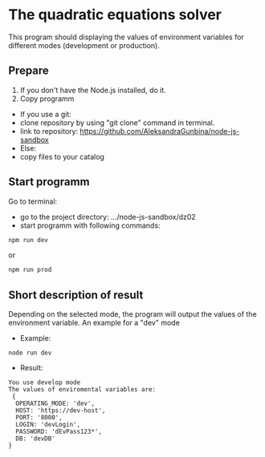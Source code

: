 # The quadratic equations solver
This program should displaying the values of environment variables for different modes (development or production).

## Prepare
1. If you don't have the Node.js installed, do it.
2. Copy programm
- If you use a git:
-   clone repository by using "git clone" command in terminal.
-   link to repository: https://github.com/AleksandraGunbina/node-js-sandbox
- Else:
-   copy files to your catalog

## Start programm
Go to terminal:
- go to the project directory: .../node-js-sandbox/dz02
- start programm with following commands:
```bash
npm run dev
```
or
```bash
npm run prod
```

## Short description of result
Depending on the selected mode, the program will output the values of the environment variable. An example for a "dev" mode
- Example:
```
node run dev
```
- Result:
```
You use develop mode
The values of enviromental variables are:
 {
  OPERATING_MODE: 'dev',
  HOST: 'https://dev-host',
  PORT: '8000',
  LOGIN: 'devLogin',
  PASSWORD: 'dEvPass123*',
  DB: 'devDB'
}
```